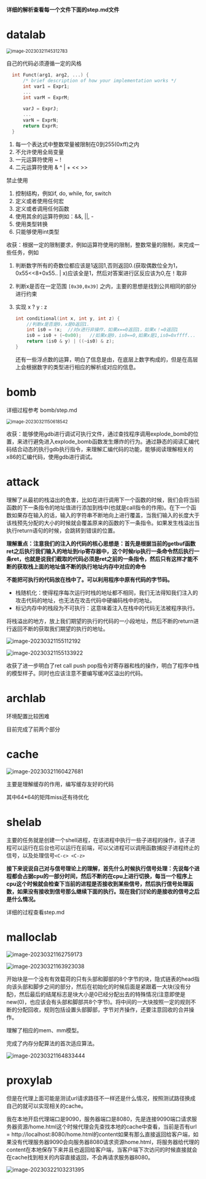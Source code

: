**详细的解析查看每一个文件下面的step.md文件**

# datalab

<img src="assets/image-20230321145312783.png" alt="image-20230321145312783" style="zoom:80%;" />

自己的代码必须遵循一定的风格

```c
  int Funct(arg1, arg2, ...) {
      /* brief description of how your implementation works */
      int var1 = Expr1;
      ...
      int varM = ExprM;

      varJ = ExprJ;
      ...
      varN = ExprN;
      return ExprR;
  }
```

1. 每一个表达式中整数常量被限制在0到255(0xff)之内
2. 不允许使用全局变量
3. 一元运算符使用 ~ !
4. 二元运算符使用 & ^ | + << >>

禁止使用

1. 控制结构，例如if, do, while, for, switch
2. 定义或者使用任何宏
3. 定义或者调用任何函数
4. 使用其余的运算符例如：&&, ||, -
5. 使用类型转换
6. 只能够使用int类型



收获：根据一定的限制要求，例如运算符使用的限制，整数常量的限制，来完成一些任务，例如

1. 判断数字所有的奇数位都应该是1返回1,否则返回0.(获取偶数位全为1，0x55<<8+0x55..  |  x)应该全是1，然后对答案进行区反应该为0,在！取非  

2. 判断x是否在一定范围 `[0x30,0x39]` 之内，主要的思想是找到公共相同的部分进行约束

3. 实现 x ? y : z   

   ```c
   int conditional(int x, int y, int z) {
       //判断x是否是0，x是0返回1.
       int is0 = !x;  //对x进行非操作，如果x==0返回1，如果x！=0返回1
       is0 = is0 + (~0x00);   //如果x是0，is0==0,如果x是1,is0=0xffff...
       return (is0 & y) | ((~is0) & z);
   }
   ```

   还有一些浮点数的运算，明白了信息是由，在底层上数字构成的，但是在高层上会根据数字的类型进行相应的解析成对应的信息。



# bomb

详细过程参考 bomb/step.md

<img src="assets/image-20230321150618542.png" alt="image-20230321150618542" style="zoom:80%;" />

收获：能够使用gdb进行调试可执行文件，通过查找程序调用explode_bomb的位置，来进行避免进入explode_bomb函数发生爆炸的行为。通过静态的阅读汇编代码结合动态的执行gdb执行指令，来理解汇编代码的功能，能够阅读理解相关的x86的汇编代码，使用gdb进行调试。

# attack

理解了从最初的栈溢出的危害，比如在进行调用下一个函数的时候，我们会将当前函数的下一条指令的地址值进行添加到栈中(也就是call指令的作用)。在下一个函数如果存在输入的话，输入的字符串不断地向上进行覆盖，当我们输入的长度大于该栈预先分配的大小的时候就会覆盖原来的函数的下一条指令。如果发生栈溢出当执行return语句的时候，会跳转到错误的位置。

**理解重点：注意我们的注入的代码的核心思想是：首先是根据当前的getbuf函数ret之后执行我们输入的地址到rip寄存器中，这个时候rip执行一条命令然后执行一条ret，也就是说我们截取的代码必须是ret之前的一条指令，然后只有这样才能不断的获取栈上面的地址值不断的执行地址内存中对应的命令**

**不能把可执行的代码放在栈中了。可以利用程序中原有代码的字节码。**

- 栈随机化：使得程序每次运行时栈的地址都不相同，我们无法得知我们注入的攻击代码的地址，也无法在攻击代码中硬编码栈中的地址。
- 标记内存中的栈段为不可执行：这意味着注入在栈中的代码无法被程序执行。

将栈溢出的地方，放上我们期望的执行的代码的一小段地址，然后不断的return进行返回不断的获取我们期望的执行的地址。

![image-20230321155112192](assets/image-20230321155112192.png)

![image-20230321155133922](assets/image-20230321155133922.png)

收获了进一步明白了ret call push pop指令对寄存器和栈的操作，明白了程序中栈的模型样子。同时也应该注意不要编写缓冲区溢出的代码。

# archlab

环境配置比较困难

目前完成了前两个部分

# cache

![image-20230321160427681](assets/image-20230321160427681.png)

主要是理解缓存的作用，编写缓存友好的代码

其中64*64的矩阵miss还有待优化

# shelab 

主要的任务就是创建一个shell进程，在该进程中执行一些子进程的操作，该子进程可以运行在后台也可以运行在前端，可以父进程可以调用函数捕捉子进程终止的信号，以及处理信号`<C-c> <C-z>`

**接下来说说自己对与信号理论上的理解，首先什么时候执行信号处理：先说每个进程都会占据cpu的一部分时间，然后不断的在cpu上进行切换，每当一个程序上cpu这个时候就会检查下当前的进程是否接收到某些信号，然后执行信号处理函数，如果没有接收到信号那么继续下面的执行。现在我们讨论的是接收的信号之后是什么情况。**

详细的过程查看step.md

# malloclab

![image-20230321162759173](assets/image-20230321162759173.png)

![image-20230321163923038](assets/image-20230321163923038.png)

开始块是一个没有有效载荷的只有头部和脚部的8个字节的块，隐式链表的head指向该头部和脚步之间的部分，然后在初始化的时候后面是紧跟着一大块(没有分配)，然后最后的结尾标志是块大小是0已经分配出去的特殊情况(注意即使是new(0)，也应该会有头部和脚部共8个字节)。将中间的一大块按照一定的规则不断的分配回收，规则包括设置头部脚部，字节对齐操作，还要注意回收的合并操作。

理解了相应的mem、mm模型。

完成了内存分配算法的首次适应算法。

![image-20230321164833444](assets/image-20230321164833444.png)

# proxylab

但是在代理上面可能是测试url请求路径不一样还是什么情况，按照测试路径换成自己的就可以实现相关的cache。

我在本地开启代理端口是9090，服务器端口是8080，先是连接9090端口请求服务器资源/home.html这个时候代理会先查找本地的cache中查看，当前是否有url = http://localhost:8080/home.html的content如果有那么直接返回给客户端，如果没有代理服务器9090会向服务器8080请求资源home.html，将服务器给代理的content在本地保存下来并且也返回给客户端，当客户端下次访问的时候直接就会在cache找到相关的内容直接返回，不会再请求服务器8080。

![image-20230322103231395](assets/image-20230322103231395.png)
